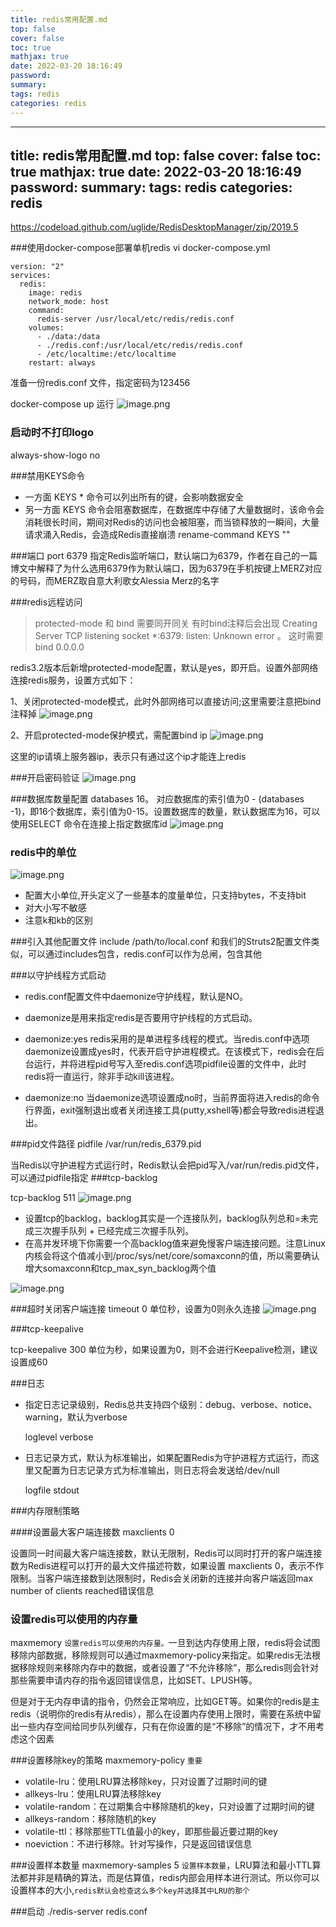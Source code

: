 ```yaml
---
title: redis常用配置.md
top: false
cover: false
toc: true
mathjax: true
date: 2022-03-20 18:16:49
password:
summary:
tags: redis
categories: redis
---
```

---
title: redis常用配置.md
top: false
cover: false
toc: true
mathjax: true
date: 2022-03-20 18:16:49
password:
summary:
tags: redis
categories: redis
---
https://codeload.github.com/uglide/RedisDesktopManager/zip/2019.5

###使用docker-compose部署单机redis
vi docker-compose.yml
~~~
version: "2"
services:
  redis:
    image: redis
    network_mode: host
    command:
      redis-server /usr/local/etc/redis/redis.conf
    volumes:
      - ./data:/data
      - ./redis.conf:/usr/local/etc/redis/redis.conf
      - /etc/localtime:/etc/localtime
    restart: always

~~~

准备一份redis.conf 文件，指定密码为123456

docker-compose up 运行
![image.png](https://upload-images.jianshu.io/upload_images/13965490-f0b530077a398f1f.png?imageMogr2/auto-orient/strip%7CimageView2/2/w/1240)



### 启动时不打印logo
always-show-logo no

###禁用KEYS命令
-  一方面 KEYS * 命令可以列出所有的键，会影响数据安全
- 另一方面 KEYS 命令会阻塞数据库，在数据库中存储了大量数据时，该命令会消耗很长时间，期间对Redis的访问也会被阻塞，而当锁释放的一瞬间，大量请求涌入Redis，会造成Redis直接崩溃
rename-command KEYS ""


###端口
 port 6379
 指定Redis监听端口，默认端口为6379，作者在自己的一篇博文中解释了为什么选用6379作为默认端口，因为6379在手机按键上MERZ对应的号码，而MERZ取自意大利歌女Alessia Merz的名字

###redis远程访问
> protected-mode 和 bind 需要同开同关
有时bind注释后会出现 Creating Server TCP listening socket *:6379: listen: Unknown error 。
这时需要 bind 0.0.0.0

redis3.2版本后新增protected-mode配置，默认是yes，即开启。设置外部网络连接redis服务，设置方式如下：

1、关闭protected-mode模式，此时外部网络可以直接访问;这里需要注意把bind注释掉
![image.png](https://upload-images.jianshu.io/upload_images/13965490-3fb2892e4ebfffe3.png?imageMogr2/auto-orient/strip%7CimageView2/2/w/1240)

2、开启protected-mode保护模式，需配置bind ip
![image.png](https://upload-images.jianshu.io/upload_images/13965490-5ecf0e4396b6e27b.png?imageMogr2/auto-orient/strip%7CimageView2/2/w/1240)

这里的ip请填上服务器ip，表示只有通过这个ip才能连上redis

###开启密码验证
![image.png](https://upload-images.jianshu.io/upload_images/13965490-08c98850bfc3e401.png?imageMogr2/auto-orient/strip%7CimageView2/2/w/1240)

###数据库数量配置
databases 16。
对应数据库的索引值为0 - (databases -1)，即16个数据库，索引值为0-15。设置数据库的数量，默认数据库为16，可以使用SELECT <dbid>命令在连接上指定数据库id
![image.png](https://upload-images.jianshu.io/upload_images/13965490-82937d5cbd22f8a4.png?imageMogr2/auto-orient/strip%7CimageView2/2/w/1240)



### redis中的单位
![image.png](https://upload-images.jianshu.io/upload_images/13965490-8542f5cb20e9a3d5.png?imageMogr2/auto-orient/strip%7CimageView2/2/w/1240)

- 配置大小单位,开头定义了一些基本的度量单位，只支持bytes，不支持bit
- 对大小写不敏感
- 注意k和kb的区别

###引入其他配置文件
 include /path/to/local.conf
   和我们的Struts2配置文件类似，可以通过includes包含，redis.conf可以作为总闸，包含其他

###以守护线程方式启动

- redis.conf配置文件中daemonize守护线程，默认是NO。
- daemonize是用来指定redis是否要用守护线程的方式启动。

- daemonize:yes  redis采用的是单进程多线程的模式。当redis.conf中选项daemonize设置成yes时，代表开启守护进程模式。在该模式下，redis会在后台运行，并将进程pid号写入至redis.conf选项pidfile设置的文件中，此时redis将一直运行，除非手动kill该进程。

- daemonize:no  当daemonize选项设置成no时，当前界面将进入redis的命令行界面，exit强制退出或者关闭连接工具(putty,xshell等)都会导致redis进程退出。

###pid文件路径
pidfile /var/run/redis_6379.pid

 当Redis以守护进程方式运行时，Redis默认会把pid写入/var/run/redis.pid文件，可以通过pidfile指定
###tcp-backlog

tcp-backlog 511
![image.png](https://upload-images.jianshu.io/upload_images/13965490-0127b9bd494548d7.png?imageMogr2/auto-orient/strip%7CimageView2/2/w/1240)

- 设置tcp的backlog，backlog其实是一个连接队列，backlog队列总和=未完成三次握手队列 + 已经完成三次握手队列。
- 在高并发环境下你需要一个高backlog值来避免慢客户端连接问题。注意Linux内核会将这个值减小到/proc/sys/net/core/somaxconn的值，所以需要确认增大somaxconn和tcp_max_syn_backlog两个值

![image.png](https://upload-images.jianshu.io/upload_images/13965490-17c2442d28f18e3c.png?imageMogr2/auto-orient/strip%7CimageView2/2/w/1240)

###超时关闭客户端连接
timeout 0 单位秒，设置为0则永久连接
![image.png](https://upload-images.jianshu.io/upload_images/13965490-9817c464de92179f.png?imageMogr2/auto-orient/strip%7CimageView2/2/w/1240)

###tcp-keepalive 

tcp-keepalive 300
单位为秒，如果设置为0，则不会进行Keepalive检测，建议设置成60 

###日志

- 指定日志记录级别，Redis总共支持四个级别：debug、verbose、notice、warning，默认为verbose

  loglevel verbose

- 日志记录方式，默认为标准输出，如果配置Redis为守护进程方式运行，而这里又配置为日志记录方式为标准输出，则日志将会发送给/dev/null

  logfile stdout

###内存限制策略

####设置最大客户端连接数
maxclients 0

设置同一时间最大客户端连接数，默认无限制，Redis可以同时打开的客户端连接数为Redis进程可以打开的最大文件描述符数，如果设置 maxclients 0，表示不作限制。当客户端连接数到达限制时，Redis会关闭新的连接并向客户端返回max number of clients reached错误信息

### 设置redis可以使用的内存量
maxmemory <bytes>
`设置redis可以使用的内存量。`一旦到达内存使用上限，redis将会试图移除内部数据，移除规则可以通过maxmemory-policy来指定。如果redis无法根据移除规则来移除内存中的数据，或者设置了“不允许移除”，那么redis则会针对那些需要申请内存的指令返回错误信息，比如SET、LPUSH等。

但是对于无内存申请的指令，仍然会正常响应，比如GET等。如果你的redis是主redis（说明你的redis有从redis），那么在设置内存使用上限时，需要在系统中留出一些内存空间给同步队列缓存，只有在你设置的是“不移除”的情况下，才不用考虑这个因素


###设置移除key的策略
maxmemory-policy `重要`
- volatile-lru：使用LRU算法移除key，只对设置了过期时间的键
- allkeys-lru：使用LRU算法移除key
- volatile-random：在过期集合中移除随机的key，只对设置了过期时间的键
- allkeys-random：移除随机的key
- volatile-ttl：移除那些TTL值最小的key，即那些最近要过期的key
- noeviction：不进行移除。针对写操作，只是返回错误信息

###设置样本数量
 maxmemory-samples 5
`设置样本数量`，LRU算法和最小TTL算法都并非是精确的算法，而是估算值，redis内部会用样本进行测试。所以你可以设置样本的大小,`redis默认会检查这么多个key并选择其中LRU的那个`

###启动
./redis-server redis.conf
